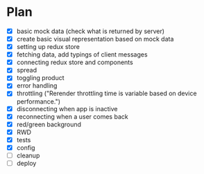 # Plan

- [x] basic mock data (check what is returned by server)
- [x] create basic visual representation based on mock data
- [x] setting up redux store
- [x] fetching data, add typings of client messages
- [x] connecting redux store and components
- [x] spread
- [x] toggling product
- [x] error handling
- [x] throttling ("Rerender throttling time is variable based on device performance.")
- [x] disconnecting when app is inactive
- [x] reconnecting when a user comes back
- [x] red/green background
- [x] RWD
- [x] tests
- [x] config
- [ ] cleanup
- [ ] deploy
